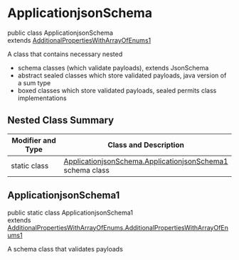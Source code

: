 # ApplicationjsonSchema
public class ApplicationjsonSchema<br>
extends [AdditionalPropertiesWithArrayOfEnums1](../../../../../../../components/schemas/AdditionalPropertiesWithArrayOfEnums.md#additionalpropertieswitharrayofenums)

A class that contains necessary nested
- schema classes (which validate payloads), extends JsonSchema
- abstract sealed classes which store validated payloads, java version of a sum type
- boxed classes which store validated payloads, sealed permits class implementations

## Nested Class Summary
| Modifier and Type | Class and Description |
| ----------------- | ---------------------- |
| static class | [ApplicationjsonSchema.ApplicationjsonSchema1](#applicationjsonschema1)<br> schema class |

## ApplicationjsonSchema1
public static class ApplicationjsonSchema1<br>
extends [AdditionalPropertiesWithArrayOfEnums.AdditionalPropertiesWithArrayOfEnums1](../../../../../../../components/schemas/AdditionalPropertiesWithArrayOfEnums.md#additionalpropertieswitharrayofenums1)

A schema class that validates payloads
